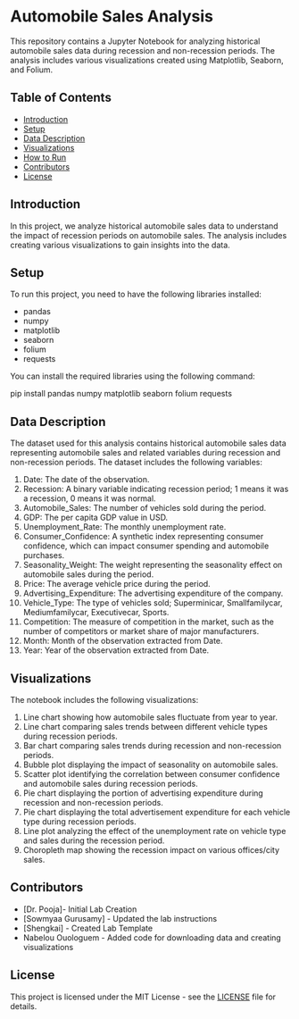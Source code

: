 # Automobile Sales Analysis

This repository contains a Jupyter Notebook for analyzing historical automobile sales data during recession and non-recession periods. The analysis includes various visualizations created using Matplotlib, Seaborn, and Folium.

## Table of Contents

- [Introduction](#introduction)
- [Setup](#setup)
- [Data Description](#data-description)
- [Visualizations](#visualizations)
- [How to Run](#how-to-run)
- [Contributors](#contributors)
- [License](#license)

## Introduction

In this project, we analyze historical automobile sales data to understand the impact of recession periods on automobile sales. The analysis includes creating various visualizations to gain insights into the data.

## Setup

To run this project, you need to have the following libraries installed:

- pandas
- numpy
- matplotlib
- seaborn
- folium
- requests

You can install the required libraries using the following command:

pip install pandas numpy matplotlib seaborn folium requests


## Data Description

The dataset used for this analysis contains historical automobile sales data representing automobile sales and related variables during recession and non-recession periods. The dataset includes the following variables:

1. Date: The date of the observation.
2. Recession: A binary variable indicating recession period; 1 means it was a recession, 0 means it was normal.
3. Automobile_Sales: The number of vehicles sold during the period.
4. GDP: The per capita GDP value in USD.
5. Unemployment_Rate: The monthly unemployment rate.
6. Consumer_Confidence: A synthetic index representing consumer confidence, which can impact consumer spending and automobile purchases.
7. Seasonality_Weight: The weight representing the seasonality effect on automobile sales during the period.
8. Price: The average vehicle price during the period.
9. Advertising_Expenditure: The advertising expenditure of the company.
10. Vehicle_Type: The type of vehicles sold; Superminicar, Smallfamilycar, Mediumfamilycar, Executivecar, Sports.
11. Competition: The measure of competition in the market, such as the number of competitors or market share of major manufacturers.
12. Month: Month of the observation extracted from Date.
13. Year: Year of the observation extracted from Date.

## Visualizations

The notebook includes the following visualizations:

1. Line chart showing how automobile sales fluctuate from year to year.
2. Line chart comparing sales trends between different vehicle types during recession periods.
3. Bar chart comparing sales trends during recession and non-recession periods.
4. Bubble plot displaying the impact of seasonality on automobile sales.
5. Scatter plot identifying the correlation between consumer confidence and automobile sales during recession periods.
6. Pie chart displaying the portion of advertising expenditure during recession and non-recession periods.
7. Pie chart displaying the total advertisement expenditure for each vehicle type during recession periods.
8. Line plot analyzing the effect of the unemployment rate on vehicle type and sales during the recession period.
9. Choropleth map showing the recession impact on various offices/city sales.


## Contributors

- [Dr. Pooja]- Initial Lab Creation
- [Sowmyaa Gurusamy] - Updated the lab instructions
- [Shengkai] - Created Lab Template
- Nabelou Ouologuem - Added code for downloading data and creating visualizations

## License

This project is licensed under the MIT License - see the [LICENSE](LICENSE) file for details.
